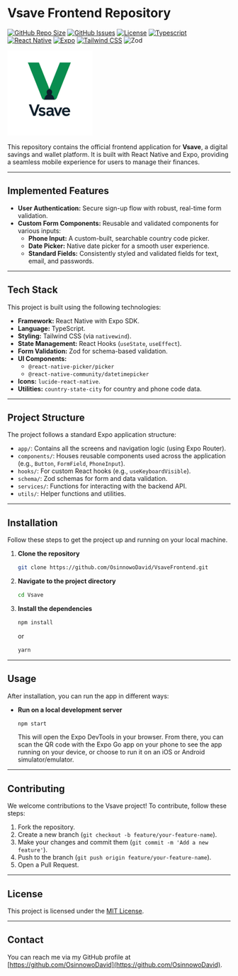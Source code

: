 # Vsave Frontend Repository

[![GitHub Repo Size](https://img.shields.io/github/repo-size/OsinnowoDavid/VsaveFrontend?style=flat-square)](https://github.com/OsinnowoDavid/VsaveFrontend)
[![GitHub Issues](https://img.shields.io/github/issues/OsinnowoDavid/VsaveFrontend?style=flat-square)](https://github.com/OsinnowoDavid/VsaveFrontend/issues)
[![License](https://img.shields.io/github/license/OsinnowoDavid/VsaveFrontend?style=flat-square)](https://github.com/OsinnowoDavid/VsaveFrontend/blob/main/LICENSE)
[![Typescript](https://img.shields.io/badge/TypeScript-4.9.5-blue?style=flat-square&logo=typescript&logoColor=white)](https://www.typescriptlang.org/)
[![React Native](https://img.shields.io/badge/React_Native-0.71.8-blue?style=flat-square&logo=react&logoColor=white)](https://reactnative.dev/)
[![Expo](https://img.shields.io/badge/Expo-48.0.18-green?style=flat-square&logo=expo&logoColor=white)](https://expo.dev/)
[![Tailwind CSS](https://img.shields.io/badge/Tailwind_CSS-3.3.2-blue?style=flat-square&logo=tailwindcss&logoColor=white)](https://tailwindcss.com/)
![Zod](https://img.shields.io/badge/Zod-3.21.4-yellow?style=flat-square)

![Vsave Logo](./assets/images/web-app-manifest-192x192.png)

This repository contains the official frontend application for **Vsave**, a digital savings and wallet platform. It is built with React Native and Expo, providing a seamless mobile experience for users to manage their finances.

---

## Implemented Features

- **User Authentication:** Secure sign-up flow with robust, real-time form validation.
- **Custom Form Components:** Reusable and validated components for various inputs:
  - **Phone Input:** A custom-built, searchable country code picker.
  - **Date Picker:** Native date picker for a smooth user experience.
  - **Standard Fields:** Consistently styled and validated fields for text, email, and passwords.

---

## Tech Stack

This project is built using the following technologies:

- **Framework:** React Native with Expo SDK.
- **Language:** TypeScript.
- **Styling:** Tailwind CSS (via `nativewind`).
- **State Management:** React Hooks (`useState`, `useEffect`).
- **Form Validation:** Zod for schema-based validation.
- **UI Components:**
  - `@react-native-picker/picker`
  - `@react-native-community/datetimepicker`
- **Icons:** `lucide-react-native`.
- **Utilities:** `country-state-city` for country and phone code data.

---

## Project Structure

The project follows a standard Expo application structure:

- `app/`: Contains all the screens and navigation logic (using Expo Router).
- `components/`: Houses reusable components used across the application (e.g., `Button`, `FormField`, `PhoneInput`).
- `hooks/`: For custom React hooks (e.g., `useKeyboardVisible`).
- `schema/`: Zod schemas for form and data validation.
- `services/`: Functions for interacting with the backend API.
- `utils/`: Helper functions and utilities.

---

## Installation

Follow these steps to get the project up and running on your local machine.

1. **Clone the repository**

    ```bash
    git clone https://github.com/OsinnowoDavid/VsaveFrontend.git
    ```

2. **Navigate to the project directory**

    ```bash
    cd Vsave
    ```

3. **Install the dependencies**

    ```bash
    npm install
    ```

    or

    ```bash
    yarn
    ```

---

## Usage

After installation, you can run the app in different ways:

- **Run on a local development server**

    ```bash
    npm start
    ```

    This will open the Expo DevTools in your browser. From there, you can scan the QR code with the Expo Go app on your phone to see the app running on your device, or choose to run it on an iOS or Android simulator/emulator.

---

## Contributing

We welcome contributions to the Vsave project! To contribute, follow these steps:

1. Fork the repository.
2. Create a new branch (`git checkout -b feature/your-feature-name`).
3. Make your changes and commit them (`git commit -m 'Add a new feature'`).
4. Push to the branch (`git push origin feature/your-feature-name`).
5. Open a Pull Request.

---

## License

This project is licensed under the [MIT License](https://opensource.org/licenses/MIT).

---

## Contact

You can reach me via my GitHub profile at [https://github.com/OsinnowoDavid](https://github.com/OsinnowoDavid).
